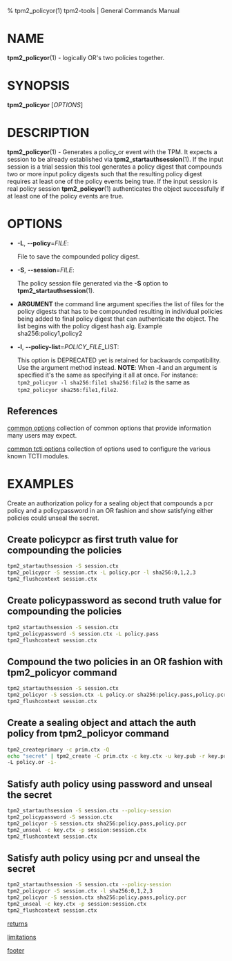 % tpm2_policyor(1) tpm2-tools | General Commands Manual

# NAME

**tpm2_policyor**(1) - logically OR's two policies together.

# SYNOPSIS

**tpm2_policyor** [*OPTIONS*]

# DESCRIPTION

**tpm2_policyor**(1) - Generates a policy_or event with the TPM. It expects a
session to be already established via **tpm2_startauthsession**(1). If
the input session is a trial session this tool generates a policy digest that
compounds two or more input policy digests such that the resulting policy digest
requires at least one of the policy events being true. If the input session is
real policy session **tpm2_policyor**(1) authenticates the object successfully
if at least one of the policy events are true.

# OPTIONS

  * **-L**, **\--policy**=_FILE_:

    File to save the compounded policy digest.

  * **-S**, **\--session**=_FILE_:

    The policy session file generated via the **-S** option to
    **tpm2_startauthsession**(1).

  * **ARGUMENT** the command line argument specifies the list of files for the
    policy digests that has to be compounded resulting in individual policies
    being added to final policy digest that can authenticate the object. The
    list begins with the policy digest hash alg. Example sha256:policy1,policy2

  * **-l**, **\--policy-list**=_POLICY\_FILE_\_LIST:

    This option is DEPRECATED yet is retained for backwards compatibility. Use the
    argument method instead. **NOTE**: When **-l** and an argument is specified
    it's the same as specifying it all at once. For instance:
    `tpm2_policyor -l sha256:file1 sha256:file2` is the same as
    `tpm2_policyor sha256:file1,file2`.

## References

[common options](common/options.md) collection of common options that provide
information many users may expect.

[common tcti options](common/tcti.md) collection of options used to configure
the various known TCTI modules.

# EXAMPLES

Create an authorization policy for a sealing object that compounds a pcr policy
and a policypassword in an OR fashion and show satisfying either policies could
unseal the secret.

## Create policypcr as first truth value for compounding the policies
```bash
tpm2_startauthsession -S session.ctx
tpm2_policypcr -S session.ctx -L policy.pcr -l sha256:0,1,2,3
tpm2_flushcontext session.ctx
```

## Create policypassword as second truth value for compounding the policies
```bash
tpm2_startauthsession -S session.ctx
tpm2_policypassword -S session.ctx -L policy.pass
tpm2_flushcontext session.ctx
```

## Compound the two policies in an OR fashion with tpm2_policyor command
```bash
tpm2_startauthsession -S session.ctx
tpm2_policyor -S session.ctx -L policy.or sha256:policy.pass,policy.pcr
tpm2_flushcontext session.ctx
```

## Create a sealing object and attach the auth policy from tpm2_policyor command
```bash
tpm2_createprimary -c prim.ctx -Q
echo "secret" | tpm2_create -C prim.ctx -c key.ctx -u key.pub -r key.priv \
-L policy.or -i-
```

## Satisfy auth policy using password and unseal the secret
```bash
tpm2_startauthsession -S session.ctx --policy-session
tpm2_policypassword -S session.ctx
tpm2_policyor -S session.ctx sha256:policy.pass,policy.pcr
tpm2_unseal -c key.ctx -p session:session.ctx
tpm2_flushcontext session.ctx
```

## Satisfy auth policy using pcr and unseal the secret
```bash
tpm2_startauthsession -S session.ctx --policy-session
tpm2_policypcr -S session.ctx -l sha256:0,1,2,3
tpm2_policyor -S session.ctx sha256:policy.pass,policy.pcr
tpm2_unseal -c key.ctx -p session:session.ctx
tpm2_flushcontext session.ctx
```

[returns](common/returns.md)

[limitations](common/policy-limitations.md)

[footer](common/footer.md)
